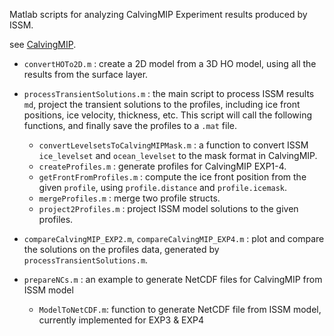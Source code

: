 Matlab scripts for analyzing CalvingMIP Experiment results produced by ISSM.

see [CalvingMIP](https://github.com/JRowanJordan/CalvingMIP).

- `convertHOTo2D.m` : create a 2D model from a 3D HO model, using all the results from the surface layer.

- `processTransientSolutions.m` : the main script to process ISSM results `md`,  project the transient solutions to the profiles, including ice front positions, ice velocity, thickness, etc. This script will call the following functions, and finally save the profiles to a `.mat` file.

	- `convertLevelsetsToCalvingMIPMask.m` : a function to convert ISSM `ice_levelset` and `ocean_levelset` to the mask format in CalvingMIP.
	- `createProfiles.m` : generate profiles for CalvingMIP EXP1-4.
	- `getFrontFromProfiles.m` : compute the ice front position from the given `profile`, using `profile.distance` and `profile.icemask`.
	- `mergeProfiles.m` : merge two profile structs.
	- `project2Profiles.m` : project ISSM model solutions to the given profiles.

- `compareCalvingMIP_EXP2.m`, `compareCalvingMIP_EXP4.m` : plot and compare the solutions on the profiles data, generated by `processTransientSolutions.m`.

- `prepareNCs.m` : an example to generate NetCDF files for CalvingMIP from ISSM model
	- `ModelToNetCDF.m`: function to generate NetCDF file from ISSM model, currently implemented for EXP3 & EXP4

